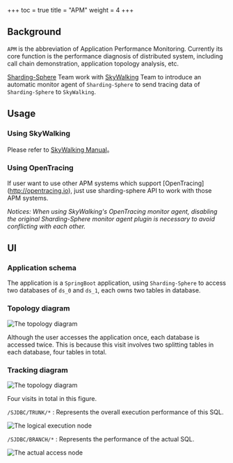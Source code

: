 +++
toc = true
title = "APM"
weight = 4
+++

## Background

`APM` is the abbreviation of Application Performance Monitoring. Currently its core function is the performance diagnosis of distributed system, including call chain demonstration, application topology analysis, etc.

[Sharding-Sphere](http://shardingjdbc.io) Team work with [SkyWalking](http://skywalking.io) Team to introduce an automatic monitor agent of `Sharding-Sphere` to send tracing data of `Sharding-Sphere` to `SkyWalking`.

## Usage

### Using SkyWalking

Please refer to [SkyWalking Manual](https://github.com/OpenSkywalking/skywalking/wiki/Quick-start-chn)。

### Using OpenTracing

If user want to use other APM systems which support [OpenTracing] (http://opentracing.io), just use sharding-sphere API to work with those APM systems.

*Notices: When using SkyWalking's OpenTracing monitor agent, disabling the original Sharding-Sphere monitor agent plugin is necessary to avoid conflicting with each other.*

## UI

### Application schema

The application is a ` SpringBoot ` application, using ` Sharding-Sphere ` to access two databases of `ds_0` and `ds_1`, each owns two tables in database.

### Topology diagram

![The topology diagram](http://ovfotjrsi.bkt.clouddn.com/apm-topology.png)

Although the user accesses the application once, each database is accessed twice. This is because this visit involves two splitting tables in each database, four tables in total.

### Tracking diagram

![The topology diagram](http://ovfotjrsi.bkt.clouddn.com/apm-trace.png)

Four visits in total in this figure.

`/SJDBC/TRUNK/*` : Represents the overall execution performance of this SQL.


![The logical execution node](http://ovfotjrsi.bkt.clouddn.com/apm-trunk-span.png)

`/SJDBC/BRANCH/*` : Represents the performance of the actual SQL.

![The actual access node](http://ovfotjrsi.bkt.clouddn.com/apm-branch-span.png)
